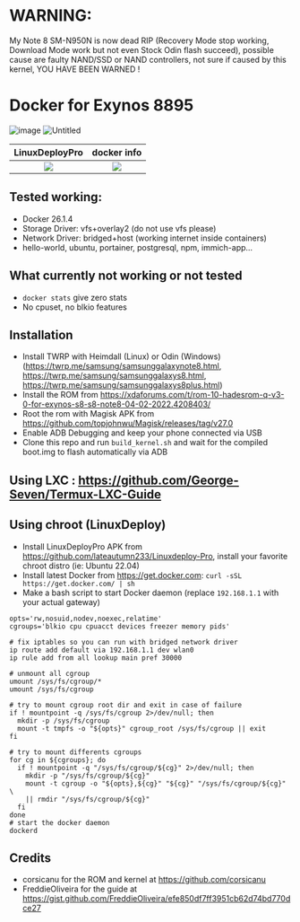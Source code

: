 # WARNING: 
My Note 8 SM-N950N is now dead RIP (Recovery Mode stop working, Download Mode work but not even Stock Odin flash succeed), possible cause are faulty NAND/SSD or NAND controllers, not sure if caused by this kernel, YOU HAVE BEEN WARNED !

# Docker for Exynos 8895
![image](https://github.com/brokeDude2901/android_kernel_samsung_universal8895_docker/assets/46110534/a4d9fce1-3650-4a70-b185-6030f1c3460e)
![Untitled](https://github.com/brokeDude2901/android_kernel_samsung_universal8895_docker/assets/46110534/81c87c69-fb31-41a0-a3b4-930db1eb4d8f)

LinuxDeployPro             |  docker info
:-------------------------:|:-------------------------:
![](https://github.com/brokeDude2901/android_kernel_samsung_universal8895_docker/assets/46110534/c2398df6-e49c-488d-a43b-a044624b7fef)|![](https://github.com/brokeDude2901/android_kernel_samsung_universal8895_docker/assets/46110534/3dc96bbc-3376-49c6-af5c-16f85926982c)


## Tested working:
- Docker 26.1.4
- Storage Driver: vfs+overlay2 (do not use vfs please)
- Network Driver: bridged+host (working internet inside containers)
- hello-world, ubuntu, portainer, postgresql, npm, immich-app...

## What currently not working or not tested
- `docker stats` give zero stats
- No cpuset, no blkio features

## Installation
- Install TWRP with Heimdall (Linux) or Odin (Windows) (https://twrp.me/samsung/samsunggalaxynote8.html, https://twrp.me/samsung/samsunggalaxys8.html, https://twrp.me/samsung/samsunggalaxys8plus.html)
- Install the ROM from https://xdaforums.com/t/rom-10-hadesrom-q-v3-0-for-exynos-s8-s8-note8-04-02-2022.4208403/
- Root the rom with Magisk APK from https://github.com/topjohnwu/Magisk/releases/tag/v27.0
- Enable ADB Debugging and keep your phone connected via USB
- Clone this repo and run `build_kernel.sh` and wait for the compiled boot.img to flash automatically via ADB

## Using LXC : https://github.com/George-Seven/Termux-LXC-Guide

## Using chroot (LinuxDeploy)
- Install LinuxDeployPro APK from https://github.com/lateautumn233/Linuxdeploy-Pro, install your favorite chroot distro (ie: Ubuntu 22.04)
- Install latest Docker from https://get.docker.com: `curl -sSL https://get.docker.com/ | sh`
- Make a bash script to start Docker daemon (replace `192.168.1.1` with your actual gateway)
```
opts='rw,nosuid,nodev,noexec,relatime'
cgroups='blkio cpu cpuacct devices freezer memory pids'

# fix iptables so you can run with bridged network driver
ip route add default via 192.168.1.1 dev wlan0
ip rule add from all lookup main pref 30000

# unmount all cgroup
umount /sys/fs/cgroup/*
umount /sys/fs/cgroup

# try to mount cgroup root dir and exit in case of failure
if ! mountpoint -q /sys/fs/cgroup 2>/dev/null; then
  mkdir -p /sys/fs/cgroup
  mount -t tmpfs -o "${opts}" cgroup_root /sys/fs/cgroup || exit
fi

# try to mount differents cgroups
for cg in ${cgroups}; do
  if ! mountpoint -q "/sys/fs/cgroup/${cg}" 2>/dev/null; then
    mkdir -p "/sys/fs/cgroup/${cg}"
    mount -t cgroup -o "${opts},${cg}" "${cg}" "/sys/fs/cgroup/${cg}" \
    || rmdir "/sys/fs/cgroup/${cg}"
  fi
done
# start the docker daemon
dockerd
```
## Credits
- corsicanu for the ROM and kernel at https://github.com/corsicanu 
- FreddieOliveira for the guide at https://gist.github.com/FreddieOliveira/efe850df7ff3951cb62d74bd770dce27

